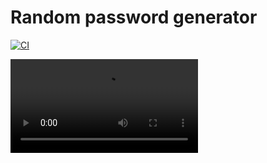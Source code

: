 # Random password generator

[![CI](https://github.com/gustavomurad/random_password_generator/actions/workflows/dart.yml/badge.svg)](https://github.com/gustavomurad/random_password_generator/actions/workflows/dart.yml)

![](assets/screenshots/app.mp4)

